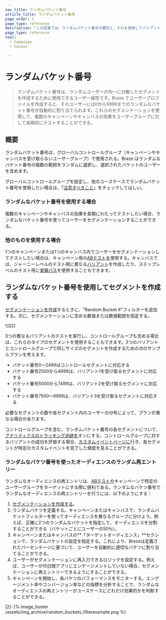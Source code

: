 ```yaml
---
nav_title: ランダムバケット番号
article_title: ランダムバケット番号
page_order: 2
page_type: reference
description: "この記事では、ランダムバケット番号の概念と、それを使用してバリアントとコントロールグループを作成する方法について説明します。"
page_type: reference
tool:
  - Campaign
  - Canvas

---
```


# ランダムバケット番号

> ランダムバケット番号は、ランダムユーザーの均一に分散したセグメントを作成するために使用できるユーザー属性です。Braze でユーザープロファイルを作成すると、そのユーザーには0から9999までのランダムなバケット番号が自動的に割り当てられます。これらのセグメンテーションを使用して、複数のキャンペーンやキャンバスの効果をユーザーグループに対して長期的にテストすることができる。

## 概要

ランダムバケット番号は、グローバルコントロールグループ（キャンペーンやキャンバスを受け取らないユーザーグループ）で使用される。Braze はランダムなバケット番号の複数の範囲をランダムに選択し、選択されたバケットのユーザーを含めます。 

グローバルコントロールグループを設定し、他のユースケースでランダムバケット番号を使用したい場合は、「[注意すべきこと]({{site.baseurl}}/user_guide/engagement_tools/testing/global_control_group/#things-to-watch-for)」をチェックしてほしい。

### ランダムなバケット番号を使用する場合

複数のキャンペーンやキャンバスの効果を長期にわたってテストしたい場合、ランダムなバケット番号を使ってユーザーをセグメンテーションすることができる。

### 他のものを使用する場合

1つのキャンペーンまたは1つのキャンバス内でユーザーをセグメンテーションしてテストしたい場合は、キャンペーン用の[ABテストを]({{site.baseurl}}/user_guide/engagement_tools/testing/multivariant_testing/create_multivariate_campaign/)使用する。キャンバスでは、ジャーニーレベルのテスト用に異なる[バリアント]({{site.baseurl}}/user_guide/engagement_tools/canvas/create_a_canvas/create_a_canvas/#adding-a-variant)を作成したり、ステップレベルのテスト用に[実験パス]({{site.baseurl}}/user_guide/engagement_tools/canvas/canvas_components/experiment_step/)を使用することもできます。

## ランダムなバケット番号を使用してセグメントを作成する

[セグメンテーションを作成]({{site.baseurl}}/user_guide/engagement_tools/segments/creating_a_segment/)するときに、"Random Bucket #"フィルターを追加する。次に、セグメンテーションに含める数値または数値範囲を指定する。

![][2]

3つの異なるバリアントのテストを実行し、コントロールグループも含める場合は、これらのタイプのセグメントを使用することもできます。3つのバリアントとコントロールグループで同じサイズのセグメントを作成するための次のサンプルプランを考えます。

- バケット番号0～2499はコントロールセグメントに対応する
- バケット番号2500から4999は、バリアント1を受け取るセグメントに対応する
- バケット番号5000から7499は、バリアント2を受け取るセグメントに対応する
- バケット番号7500～9999は、バリアント3を受け取るセグメントに対応する

必要なセグメントの数や各セグメント内のユーザーの分布によって、プランが異なる場合があります。

コントロールグループを含む、ランダムバケット番号の各セグメントについて、[アナリティクスのトラッキング追跡を]({{site.baseurl}}/user_guide/data_and_analytics/tracking/segment_analytics_tracking)オンにする。コントロールグループに対するバリアントの成功を評価する場合、[カスタムイベントページに]({{site.baseurl}}/user_guide/data_and_analytics/export_braze_data/export_custom_event_data)行き、各セグメントが特定のカスタムイベントを完了した頻度を見ることができる。

### ランダムなバケツ番号を使ったオーディエンスのランダム再エントリー

ランダムなオーディエンスの再エントリは、[ABテストや]({{site.baseurl}}/user_guide/engagement_tools/testing/multivariant_testing/#what-are-multivariate-and-ab-testing)キャンペーンで特定のユーザーグループをターゲットにする際に便利である。ランダムなバケツ番号でランダムなオーディエンスの再エントリーを行うには、以下のようにする：

1. [セグメンテーションを作成する]({{site.baseurl}}/user_guide/engagement_tools/segments/creating_a_segment)。
2. ランダムバケツを定義する。キャンペーンまたはキャンバスで、ランダムバケットフィルターを使ってオーディエンスを異なるグループに分けよう。例えば、正確に2つのランダムなバケットを指定して、オーディエンスを分割することができる（バケットごとにユーザーの50％）。
3. キャンペーンまたはキャンバスの**「ターゲットオーディエンス」**セクションで、ランダムバケットの設定を指定する。これにより、Brazeは定義されたパーセンテージに基づいて、ユーザーを自動的に適切なバケツに割り当てることができる。
4. ユーザーがセグメンテーションに再入力できるロジックを設定する。例えば、ユーザーが15日間アプリにエンゲージメントしていない場合、セグメンテーションに再エントリーできるようにすることができる。
5. キャンペーンを開始し、各バケツのパフォーマンスをモニターする。エンゲージメント率やコンバージョン率などの指標を分析することで、ランダムなオーディエンスの再エントリーがユースケースにどれだけ効果的かを判断することができる。


[2]: {% image_buster /assets/img_archive/random_buckets_filterexample.png %}
